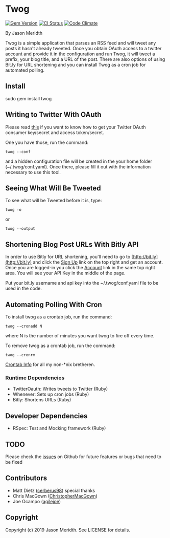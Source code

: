 # Twog

[![Gem Version](https://badge.fury.io/rb/twog.png)](http://badge.fury.io/rb/twog)
[![CI Status](https://github.com/jmeridth/twog/workflows/Ruby/badge.svg)](https://github.com/jmeridth/twog/actions)
[![Code Climate](https://codeclimate.com/github/jmeridth/twog.png)](https://codeclimate.com/github/jmeridth/twog)

By Jason Meridth

Twog is a simple application that parses an RSS feed and will tweet any posts it hasn't already tweeted.  Once you obtain OAuth access to a twitter account and provide it in the configuration and run Twog, it will tweet a prefix, your blog title, and a URL of the post.  There are also options of using Bit.ly for URL shortening and you can install Twog as a cron job for automated polling.

## Install

sudo gem install twog

## Writing to Twitter With OAuth

Please read [this](http://blog.jasonmeridth.com/2010/04/02/oauth.html) if you want to know how to get your Twitter OAuth consumer key/secret and access token/secret.

One you have those, run the command:

	twog --conf

and a hidden configuration file will be created in the your home folder (~/.twog/conf.yaml).  Once there, please fill it out with the information necessary to use this tool.

## Seeing What Will Be Tweeted

To see what will be Tweeted before it is, type:

	twog -o

or

	twog --output

## Shortening Blog Post URLs With Bitly API

In order to use Bitly for URL shortening, you'll need to go to [http://bit.ly](http://bit.ly) and click the [Sign Up](http://bit.ly/account/register?rd=/) link on the top right and get an account.  Once you are logged-in you click the [Account](http://bit.ly/account) link in the same top right area.  You will see your API Key in the middle of the page.

Put your bit.ly username and api key into the ~/.twog/conf.yaml file to be used in the code.

## Automating Polling With Cron

To install twog as a crontab job, run the command:

	twog --cronadd N

where N is the number of minutes you want twog to fire off every time.

To remove twog as a crontab job, run the command:

	twog --cronrm

[Crontab Info](http://www.unixgeeks.org/security/newbie/unix/cron-1.html) for all my non-*nix bretheren.

### Runtime Dependencies

* TwitterOauth: Writes tweets to Twitter (Ruby)
* Whenever: Sets up cron jobs (Ruby)
* Bitly: Shortens URLs (Ruby)

## Developer Dependencies

* RSpec: Test and Mocking framework (Ruby)

## TODO

Please check the [issues](http://github.com/jmeridth/twog/issues) on Github for future features or bugs that need to be fixed

## Contributors

* Matt Dietz ([cerberus98](http://github.com/cerberus98))  special thanks
* Chris MacGown ([ChristopherMacGown](http://github.com/ChristopherMacGown))
* Joe Ocampo ([agilejoe](http://github.com/agilejoe))

## Copyright

Copyright (c) 2019 Jason Meridth. See LICENSE for details.
